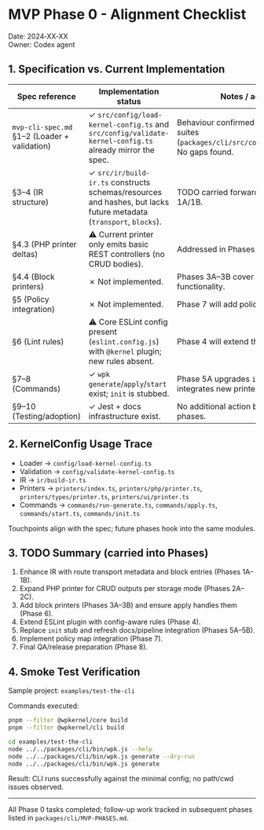 # MVP Phase 0 - Alignment Checklist

Date: 2024‑XX‑XX  
Owner: Codex agent

## 1. Specification vs. Current Implementation

| Spec reference                               | Implementation status                                                                                              | Notes / action                                                                                     |
| -------------------------------------------- | ------------------------------------------------------------------------------------------------------------------ | -------------------------------------------------------------------------------------------------- |
| `mvp-cli-spec.md` §1–2 (Loader + validation) | ✓ `src/config/load-kernel-config.ts` and `src/config/validate-kernel-config.ts` already mirror the spec.           | Behaviour confirmed via existing Jest suites (`packages/cli/src/config/__tests__`). No gaps found. |
| §3–4 (IR structure)                          | ✓ `src/ir/build-ir.ts` constructs schemas/resources and hashes, but lacks future metadata (`transport`, `blocks`). | TODO carried forward to Phase 1A/1B.                                                               |
| §4.3 (PHP printer deltas)                    | ⚠️ Current printer only emits basic REST controllers (no CRUD bodies).                                             | Addressed in Phases 2A–2C.                                                                         |
| §4.4 (Block printers)                        | ✗ Not implemented.                                                                                                 | Phases 3A–3B cover the missing functionality.                                                      |
| §5 (Policy integration)                      | ✗ Not implemented.                                                                                                 | Phase 7 will add policy map support.                                                               |
| §6 (Lint rules)                              | ⚠️ Core ESLint config present (`eslint.config.js`) with `@kernel` plugin; new rules absent.                        | Phase 4 will extend the plugin.                                                                    |
| §7–8 (Commands)                              | ✓ `wpk generate`/`apply`/`start` exist; `init` is stubbed.                                                         | Phase 5A upgrades `init`; 5B integrates new printers.                                              |
| §9–10 (Testing/adoption)                     | ✓ Jest + docs infrastructure exist.                                                                                | No additional action beyond future phases.                                                         |

## 2. KernelConfig Usage Trace

- Loader → `config/load-kernel-config.ts`
- Validation → `config/validate-kernel-config.ts`
- IR → `ir/build-ir.ts`
- Printers → `printers/index.ts`, `printers/php/printer.ts`, `printers/types/printer.ts`, `printers/ui/printer.ts`
- Commands → `commands/run-generate.ts`, `commands/apply.ts`, `commands/start.ts`, `commands/init.ts`

Touchpoints align with the spec; future phases hook into the same modules.

## 3. TODO Summary (carried into Phases)

1. Enhance IR with route transport metadata and block entries (Phases 1A–1B).
2. Expand PHP printer for CRUD outputs per storage mode (Phases 2A–2C).
3. Add block printers (Phases 3A–3B) and ensure apply handles them (Phase 6).
4. Extend ESLint plugin with config-aware rules (Phase 4).
5. Replace `init` stub and refresh docs/pipeline integration (Phases 5A–5B).
6. Implement policy map integration (Phase 7).
7. Final QA/release preparation (Phase 8).

## 4. Smoke Test Verification

Sample project: `examples/test-the-cli`

Commands executed:

```bash
pnpm --filter @wpkernel/core build
pnpm --filter @wpkernel/cli build

cd examples/test-the-cli
node ../../packages/cli/bin/wpk.js --help
node ../../packages/cli/bin/wpk.js generate --dry-run
node ../../packages/cli/bin/wpk.js generate
```

Result: CLI runs successfully against the minimal config; no path/cwd issues observed.

---

All Phase 0 tasks completed; follow-up work tracked in subsequent phases listed in `packages/cli/MVP-PHASES.md`.
